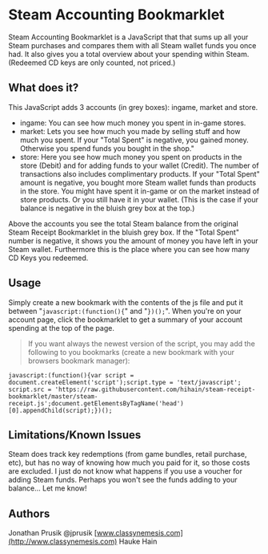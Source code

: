 Steam Accounting Bookmarklet
============================

Steam Accounting Bookmarklet is a JavaScript that that sums up all your Steam purchases and compares them with all Steam wallet funds you once had. It also gives you a total overview about your spending within Steam. (Redeemed CD keys are only counted, not priced.)

What does it?
------
This JavaScript adds 3 accounts (in grey boxes): ingame, market and store.
- ingame: You can see how much money you spent in in-game stores.
- market: Lets you see how much you made by selling stuff and how much you spent. If your "Total Spent" is negative, you gained money. Otherwise you spend funds you bought in the shop."
- store: Here you see how much money you spent on products in the store (Debit) and for adding funds to your wallet (Credit). The number of transactions also includes complimentary products. If your "Total Spent" amount is negative, you bought more Steam wallet funds than products in the store. You might have spent it in-game or on the market instead of store products. Or you still have it in your wallet. (This is the case if your balance is negative in the bluish grey box at the top.)

Above the accounts you see the total Steam balance from the original Steam Receipt Bookmarklet in the bluish grey box. If the "Total Spent" number is negative, it shows you the amount of money you have left in your Steam wallet. Furthermore this is the place where you can see how many CD Keys you redeemed.

Usage
-----
Simply create a new bookmark with the contents of the js file and put it between "```javascript:(function(){```" and "```})();```". When you're on your account page, click the bookmarklet to get a summary of your account spending at the top of the page.
> If you want always the newest version of the script, you may add the following to you bookmarks (create a new bookmark with your browsers bookmark manager):
```
javascript:(function(){var script = document.createElement('script');script.type = 'text/javascript'; script.src = 'https://raw.githubusercontent.com/hihain/steam-receipt-bookmarklet/master/steam-receipt.js';document.getElementsByTagName('head')[0].appendChild(script);})();
```

Limitations/Known Issues
------------------------
Steam does track key redemptions (from game bundles, retail purchase, etc), but has no way of knowing how much you paid for it, so those costs are excluded.
I just do not know what happens if you use a voucher for adding Steam funds. Perhaps you won't see the funds adding to your balance... Let me know!

Authors
------
Jonathan Prusik @jprusik [www.classynemesis.com](http://www.classynemesis.com)
Hauke Hain